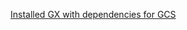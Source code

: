 <span><a href='/docs/guides/setup/optional_dependencies/cloud/how_to_set_up_gx_to_work_with_data_on_gcs.md'>Installed GX with dependencies for GCS</a></span>
